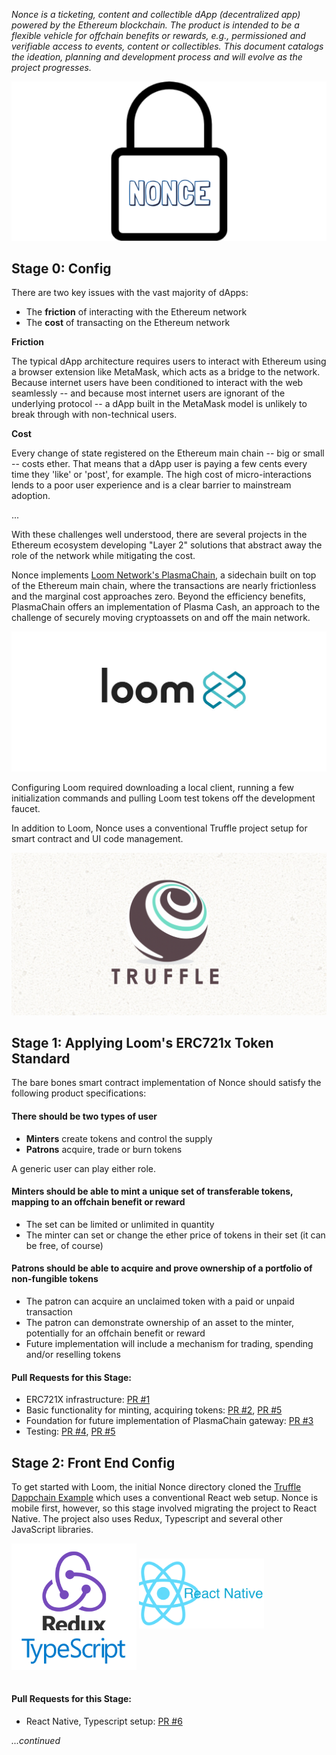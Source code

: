 *Nonce is a ticketing, content and collectible dApp (decentralized app) powered by the Ethereum blockchain. The product is intended to be a flexible vehicle for offchain benefits or rewards, e.g., permissioned and verifiable access to events, content or collectibles. This document catalogs the ideation, planning and development process and will evolve as the project progresses.*

<p style="text-align:center">
  <img src="./src/assets/readme/provisional-logo.png" /> 
</p>

## **Stage 0: Config** 
There are two key issues with the vast majority of dApps:

- The **friction** of interacting with the Ethereum network
- The **cost** of transacting on the Ethereum network

**Friction**

The typical dApp architecture requires users to interact with Ethereum using a browser extension like MetaMask, which acts as a bridge to the network. Because internet users have been conditioned to interact with the web seamlessly -- and because most internet users are ignorant of the underlying protocol -- a dApp built in the MetaMask model is unlikely to break through with non-technical users. 

**Cost**

Every change of state registered on the Ethereum main chain -- big or small -- costs ether. That means that a dApp user is paying a few cents every time they 'like' or 'post', for example. The high cost of micro-interactions lends to a poor user experience and is a clear barrier to mainstream adoption.

...

With these challenges well understood, there are several projects in the Ethereum ecosystem developing "Layer 2" solutions that abstract away the role of the network while mitigating the cost. 

Nonce implements [Loom Network's PlasmaChain](https://medium.com/loom-network/deploying-your-first-app-to-loom-plasmachain-installing-loom-setting-up-your-environment-and-b04aecfccf1f), a sidechain built on top of the Ethereum main chain, where the transactions are nearly frictionless and the marginal cost approaches zero. Beyond the efficiency benefits, PlasmaChain offers an implementation of Plasma Cash, an approach to the challenge of securely moving cryptoassets on and off the main network. 

![Loom](./src/assets/readme/loom-network.jpg)


Configuring Loom required downloading a local client, running a few initialization commands and pulling Loom test tokens off the development faucet.

In addition to Loom, Nonce uses a conventional Truffle project setup for smart contract and UI code management.

![Truffle](./src/assets/readme/truffle.png)

## **Stage 1: Applying Loom's ERC721x Token Standard** 

The bare bones smart contract implementation of Nonce should satisfy the following product specifications:

#### There should be **two types of user**
* **Minters** create tokens and control the supply
* **Patrons** acquire, trade or burn tokens

A generic user can play either role.

#### Minters should be able to mint a unique set of transferable tokens, mapping to an offchain benefit or reward
  * The set can be limited or unlimited in quantity
  * The minter can set or change the ether price of tokens in their set (it can be free, of course)

#### Patrons should be able to acquire and prove ownership of a portfolio of non-fungible tokens
  * The patron can acquire an unclaimed token with a paid or unpaid transaction
  * The patron can demonstrate ownership of an asset to the minter, potentially for an offchain benefit or reward
  * Future implementation will include a mechanism for trading, spending and/or reselling tokens


#### Pull Requests for this Stage:
  * ERC721X infrastructure: [PR #1](https://github.com/michaelcohen716/nonce/pull/1)
  * Basic functionality for minting, acquiring tokens: [PR #2](https://github.com/michaelcohen716/nonce/pull/2), [PR #5](https://github.com/michaelcohen716/nonce/pull/5)
  * Foundation for future implementation of PlasmaChain gateway: [PR #3](https://github.com/michaelcohen716/nonce/pull/3)
  * Testing: [PR #4](https://github.com/michaelcohen716/nonce/pull/4), [PR #5](https://github.com/michaelcohen716/nonce/pull/5)


## **Stage 2: Front End Config** 

To get started with Loom, the initial Nonce directory cloned the [Truffle Dappchain Example](https://github.com/loomnetwork/truffle-dappchain-example) which uses a conventional React web setup. Nonce is mobile first, however, so this stage involved migrating the project to React Native. The project also uses Redux, Typescript and several other JavaScript libraries. 

<p>
  <img src="./src/assets/readme/redux.png" width="200" style="margin-bottom: -20px" /> 
  <img src="./src/assets/readme/react-native.png" width="200" /> 
  <img src="./src/assets/readme/typescript.png" width="200" style="margin-bottom: 15px"/> 
</p>

#### Pull Requests for this Stage:
  * React Native, Typescript setup: [PR #6](https://github.com/michaelcohen716/nonce/pull/6)


*...continued*
